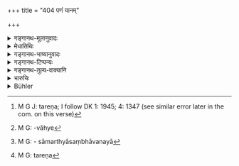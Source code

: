+++
title = "404 पणं यानम्"

+++

<details><summary>गङ्गानथ-मूलानुवादः</summary>

At a ferry-crossing, a cart shall be made to pay one ‘paṇa’; one man’s burden half a ‘paṇa,’ an animal and a woman a quarter ‘paṇa,’ and an unloaded man one half of a quarter.—(404)
</details>

<details><summary>मेधातिथिः</summary>

[^३६५]:
     J: pāde

नदीतीरे **यानं** गन्त्रीशकटादि **तरे**[^३६६] **पणं दाप्यम्** । भाण्डपूर्णानाम् उत्तरत्रोपदेशाद् रिक्थभाण्डानां यानानां यानद्रव्यानयनार्थम् उत्तरार्यमाणानाम् अयं राजभागः । **पौरुष**वाह्यो[^३६७] भारो द्रव्यानयनार्थम् आनीयमानो **ऽर्धपणं** दाप्यः । **पशुर्** गोमहिष्यादिः पादम्, स्त्री च । **रिक्तको** न किंचित् । यो गृहीतवान् बारं स **पुमान्** **पादार्धं** दाप्यः । रिक्तस्य पुंसो नदीलङ्घनसामर्थ्यसंभावनया[^३६८] लाघवाद् अल्पम् आदानम् । स्त्री अशक्तत्वात् स्वयं तरणे[^३६९] बहु दाप्यते । **तरे** तरनिमित्तम् ॥ ८.४०४ ॥


[^३६९]:
     M G: tareṇa


[^३६८]:
     M G: - sāmarthyāsaṃbhāvanayā


[^३६७]:
     M G: -vāhye


[^३६६]:
     M G J: tareṇa; I follow DK 1: 1945; 4: 1347 (see similar error later in the com. on this verse)
</details>

<details><summary>गङ्गानथ-भाष्यानुवादः</summary>

At a river-crossing, a ‘*cart*’—a conveyance, in the form of a chariot and other things,—should pay one ‘*paṇa*.’ This is the king’s tax to be paid by all carts that come in loaded with commodities and go out again after having delivered these commodities, for bringing in another supply.

‘*One man’s burden*’—when one man’s load of commodities is brought in, the duty payable is *half-paṇa*.

‘*Animal*’— bullock, buffalo and the like;—as also a ‘*woman*’—should pay a *quarter-paṇa*.

‘*The unloaded man*,’— who is carrying no load, should be made to pay half of the *quarter-paṇa*. A small toll is levied from the unburdened man, since he can cross the river by himself, and hence the help accorded to him is comparatively small. While a woman, who is unable to cross by herself, is made to pay more.

‘*On a ferry-crossing*’— for the purposes of crossing.—(404)
</details>

<details><summary>गङ्गानथ-टिप्पन्यः</summary>

This verse is quoted in *Vīramitrodaya* (Rājanīti, p, 270), which adds the following notes:—This rule applies to the case of *unladen* carts;—an empty cart, for crossing a ferry, should be made to pay one
*paṇa*;—a man with load, one-half of a *paṇa*, cattle and women, a
quarter *paṇa* and a man without load the eighth part of a *paṇa*.

It is quoted in *Aparārka* (p. 834), which adds the following explanatory notes:—The *Pālki* and such conveyances, for crossing a ferry, should be made to pay one *paṇa*,—a man should pay one-half of a
*paṇa*,—cattle and woman should pay a quarter *paṇa*,—as also a man,
with only his two hands, *i.e*., without any load.

It is quoted in *Vivādaratnākara* (p. 640), which adds that ‘*yānam*’ here stands for the *empty chariot*, and so forth;—‘*pauruṣaḥ*’, load carried by one man,—‘*pādārdham*’, the eighth part of a *paṇa*.

It is quoted in *Mitākṣarā* (2.263), where *Bālambhaṭṭī* has the following notes:—An empty cart should pay a *paṇa*,—a man with a load, one-half of a *paṇa*,—cattle and woman (with the exception of those specified below in 407) a quarter *paṇa*; and a man without load, the eighth part of a *paṇa*. It adds that this refers to river-crossings; the rates for sea-voyages are different.
</details>

<details><summary>गङ्गानथ-तुल्य-वाक्यानि</summary>

**(verses 8.404-406)**

*Vaśiṣṭha* (19.21, Vivādaratnākara, p. 639).—‘The toll for crossing a
river whose width is within an arrow-reach is 8 *māṣas*; for crossing a river whose width is more than an arrow-reach is a quarter of a
*Kārṣāpaṇa*; and that for crossing a river in which there is scanty
water, it is one *māṣa*; it is to be one and a half times these in the case of women...... If a man swims a river-crossing, he should he made to pay a sum hundred times of the toll.’
</details>

<details><summary>भारुचिः</summary>

रिक्तं **यानं** रथादि पणं दद्यात् । पुरुषवाह्यो भारो ऽर्धपणम् । प्रकृतस्य पणस्य **पादं पशुश् च** रिक्तका **योषिच् च** । **पादार्धं रिक्तकः पुमान्** ॥ ८.४०२ ॥
</details>

<details><summary>Bühler</summary>

404	At a ferry an (empty) cart shall be made to pay one pana, a man's (load) half a pana, an animal and a woman one quarter of a (pana), an unloaded man one-half of a quarter.
</details>
